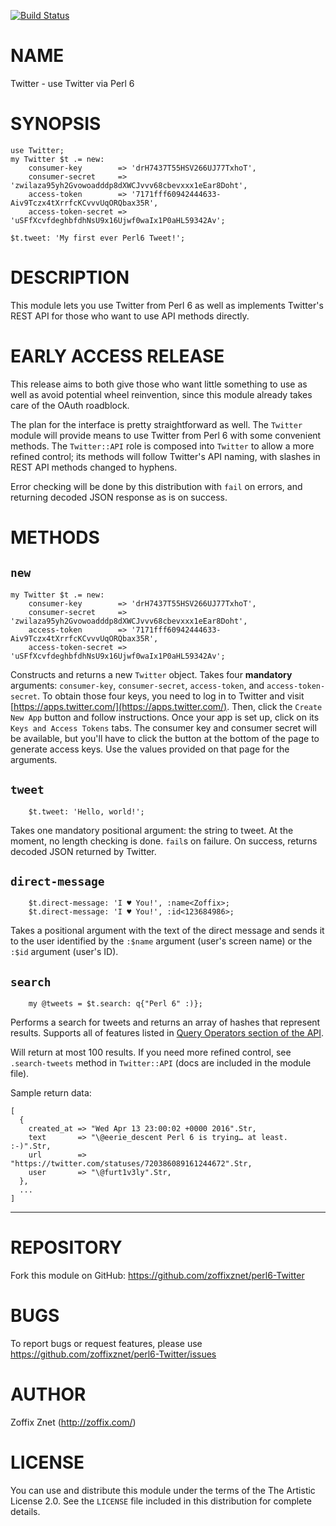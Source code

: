 [![Build Status](https://travis-ci.org/zoffixznet/perl6-Twitter.svg)](https://travis-ci.org/zoffixznet/perl6-Twitter)

# NAME

Twitter - use Twitter via Perl 6

# SYNOPSIS

```perl6
use Twitter;
my Twitter $t .= new:
    consumer-key        => 'drH7437T55HSV266UJ77TxhoT',
    consumer-secret     => 'zwilaza95yh2Gvowoadddp8dXWCJvvv68cbevxxx1eEar8Doht',
	access-token        => '7171fff60942444633-Aiv9Tczx4tXrrfcKCvvvUqORQbax35R',
	access-token-secret => 'uSFfXcvfdeghbfdhNsU9x16Ujwf0waIx1P0aHL59342Av';

$t.tweet: 'My first ever Perl6 Tweet!';
```

# DESCRIPTION

This module lets you use Twitter from Perl 6 as well as implements
Twitter's REST API for those who want to use API methods directly.

# EARLY ACCESS RELEASE

This release aims to both give those who want little something to use as well
as avoid potential wheel reinvention, since this module already takes care of
the OAuth roadblock.

The plan for the interface is pretty straightforward as well. The `Twitter`
module will provide means to use Twitter from Perl 6 with some convenient
methods. The `Twitter::API` role is composed into `Twitter` to allow a more
refined control; its methods will follow Twitter's API naming, with
slashes in REST API methods changed to hyphens.

Error checking will be done by this distribution with `fail` on errors, and
returning decoded JSON response as is on success.

# METHODS

## `new`

```perl6
my Twitter $t .= new:
    consumer-key        => 'drH7437T55HSV266UJ77TxhoT',
    consumer-secret     => 'zwilaza95yh2Gvowoadddp8dXWCJvvv68cbevxxx1eEar8Doht',
    access-token        => '7171fff60942444633-Aiv9Tczx4tXrrfcKCvvvUqORQbax35R',
    access-token-secret => 'uSFfXcvfdeghbfdhNsU9x16Ujwf0waIx1P0aHL59342Av';
```

Constructs and returns a new `Twitter` object. Takes four **mandatory**
arguments: `consumer-key`, `consumer-secret`, `access-token`, and
`access-token-secret`. To obtain those four keys, you need to log in to
Twitter and visit [https://apps.twitter.com/](https://apps.twitter.com/).
Then, click the `Create New App` button and follow instructions. Once
your app is set up, click on its `Keys and Access Tokens` tabs. The consumer
key and consumer secret will be available, but you'll have
to click the button at the bottom of the page to generate access keys. Use
the values provided on that page for the arguments.

## `tweet`

```perl6
    $t.tweet: 'Hello, world!';
```

Takes one mandatory positional argument: the string to tweet. At the moment,
no length checking is done. `fail`s on failure. On success, returns decoded
JSON returned by Twitter.

## `direct-message`

```perl6
    $t.direct-message: 'I ♥ You!', :name<Zoffix>;
    $t.direct-message: 'I ♥ You!', :id<123684986>;
```

Takes a positional argument with the text of the direct message and sends it
to the user identified by the `:$name` argument (user's screen name) or the
`:$id` argument (user's ID).

## `search`

```perl6
    my @tweets = $t.search: q{"Perl 6" :)};
```

Performs a search for tweets and returns an array of hashes that represent
results. Supports all of features listed in [Query Operators section of the API](https://dev.twitter.com/rest/public/search).

Will return at most 100 results. If you need more refined control, see
`.search-tweets` method in `Twitter::API`
(docs are included in the module file).

Sample return data:

```perl6
[
  {
    created_at => "Wed Apr 13 23:00:02 +0000 2016".Str,
    text       => "\@eerie_descent Perl 6 is trying… at least. :-)".Str,
    url        => "https://twitter.com/statuses/720386089161244672".Str,
    user       => "\@furt1v3ly".Str,
  },
  ...
]
```

----

# REPOSITORY

Fork this module on GitHub:
https://github.com/zoffixznet/perl6-Twitter

# BUGS

To report bugs or request features, please use
https://github.com/zoffixznet/perl6-Twitter/issues

# AUTHOR

Zoffix Znet (http://zoffix.com/)

# LICENSE

You can use and distribute this module under the terms of the
The Artistic License 2.0. See the `LICENSE` file included in this
distribution for complete details.
